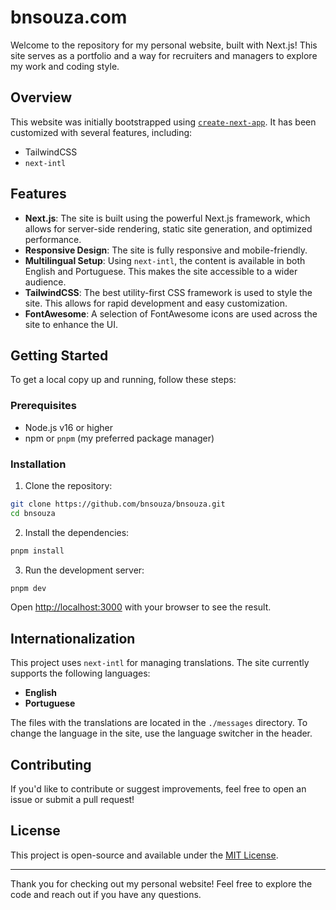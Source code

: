# bnsouza.com

Welcome to the repository for my personal website, built with Next.js! This site serves as a portfolio and a way for recruiters and managers to explore my work and coding style.

## Overview

This website was initially bootstrapped using [`create-next-app`](https://nextjs.org/docs/api-reference/create-next-app). It has been customized with several features, including:

- TailwindCSS
- `next-intl`

## Features

- **Next.js**: The site is built using the powerful Next.js framework, which allows for server-side rendering, static site generation, and optimized performance.
- **Responsive Design**: The site is fully responsive and mobile-friendly.
- **Multilingual Setup**: Using `next-intl`, the content is available in both English and Portuguese. This makes the site accessible to a wider audience.
- **TailwindCSS**: The best utility-first CSS framework is used to style the site. This allows for rapid development and easy customization.
- **FontAwesome**: A selection of FontAwesome icons are used across the site to enhance the UI.

## Getting Started

To get a local copy up and running, follow these steps:

### Prerequisites

- Node.js v16 or higher
- npm or `pnpm` (my preferred package manager)

### Installation

1. Clone the repository:

```bash
git clone https://github.com/bnsouza/bnsouza.git
cd bnsouza
```

2. Install the dependencies:

```bash
pnpm install
```

3. Run the development server:

```bash
pnpm dev
```

Open [http://localhost:3000](http://localhost:3000) with your browser to see the result.

## Internationalization

This project uses `next-intl` for managing translations. The site currently supports the following languages:

- **English**
- **Portuguese**

The files with the translations are located in the `./messages` directory. To change the language in the site, use the language switcher in the header.

## Contributing

If you'd like to contribute or suggest improvements, feel free to open an issue or submit a pull request!

## License

This project is open-source and available under the [MIT License](LICENSE).

---

Thank you for checking out my personal website! Feel free to explore the code and reach out if you have any questions.
